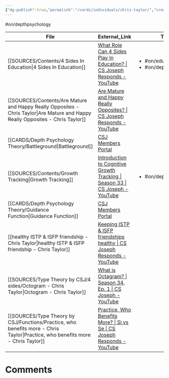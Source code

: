 ```yaml
---
{"dg-publish":true,"permalink":"/cards/individuals/chris-taylor/","created":"2023-04-10T10:26:21.192+02:00","updated":"2023-04-23T10:22:33.765+02:00"}
---
```


#on/depthpsychology 

| File                                                                                                                               | External_Link                                                                                                                                                                               | Tags                                                        |
| ---------------------------------------------------------------------------------------------------------------------------------- | ------------------------------------------------------------------------------------------------------------------------------------------------------------------------------------------- | ----------------------------------------------------------- |
| [[SOURCES/Contents/4 Sides In Education\|4 Sides In Education]]                                                                 | [What Role Can 4 Sides Play In Education? \| CS Joseph Responds - YouTube](https://www.youtube.com/watch?v=qi1bNXHJ6Sc&list=TLPQMjgwMzIwMjMQZSjG17Ndfw&index=2)                             | <ul><li>#on/education</li><li>#on/depthpsychology</li></ul> |
| [[SOURCES/Contents/Are Mature and Happy Really Opposites - Chris Taylor\|Are Mature and Happy Really Opposites - Chris Taylor]] | [Are Mature and Happy Really Opposites? \| CS Joseph Responds - YouTube](https://www.youtube.com/watch?v=a334QVG4AWo&list=TLPQMjgwMzIwMjMQZSjG17Ndfw&index=3)                               | <ul></ul>                                                   |
| [[CARDS/Depth Psychology Theory/Battleground\|Battleground]]                                                                    | [CSJ Members Portal](https://offers.csjoseph.life/portal)                                                                                                                                   | <ul></ul>                                                   |
| [[SOURCES/Contents/Growth Tracking\|Growth Tracking]]                                                                           | [Introduction to Cognitive Growth Tracking \| Season 33 \| CS Joseph - YouTube](https://www.youtube.com/watch?v=Ni_1xfd_Kt8&t=283s)                                                         | <ul><li>#on/depthpsychology</li></ul>                       |
| [[CARDS/Depth Psychology Theory/Guidance Function\|Guidance Function]]                                                          | [CSJ Members Portal](https://offers.csjoseph.life/portal)                                                                                                                                   | <ul></ul>                                                   |
| [[healthy ISTP & ISFP friendship - Chris Taylor\|healthy ISTP & ISFP friendship - Chris Taylor]]                                | [Keeping ISTP & ISFP friendships healthy \| CS Joseph Responds - YouTube](https://www.youtube.com/watch?v=MWybVI0JeeU&pp=ygUnS2VlcGluZyBJU1RQICYgSVNGUCBmcmllbmRzaGlwIGhlYWx0aHkg)          | <ul></ul>                                                   |
| [[SOURCES/Type Theory by CSJ/4 sides/Octogram - Chris Taylor\|Octogram - Chris Taylor]]                                         | [What is Octagram? \| Season 34, Ep. 1 \| CS Joseph - YouTube](https://youtu.be/mB0tLRRTrao)                                                                                                | <ul></ul>                                                   |
| [[SOURCES/Type Theory by CSJ/Functions/Practice, who benefits more - Chris Taylor\|Practice, who benefits more - Chris Taylor]] | [Practice, Who Benefits More? \| Si vs Se \| CS Joseph Responds - YouTube](https://www.youtube.com/watch?v=mQ_YLslzPAc&pp=ygUoUHJhY3RpY2UsIHdobyBiZW5lZml0cyBtb3JlIENocmlzIFRheWxvcg%3D%3D) | <ul></ul>                                                   |


# Comments 
<script src="https://utteranc.es/client.js"
        repo="Heart4sides/Comment_Section"
        issue-term="pathname"
        theme="gruvbox-dark"
        crossorigin="anonymous"
        async>
</script>